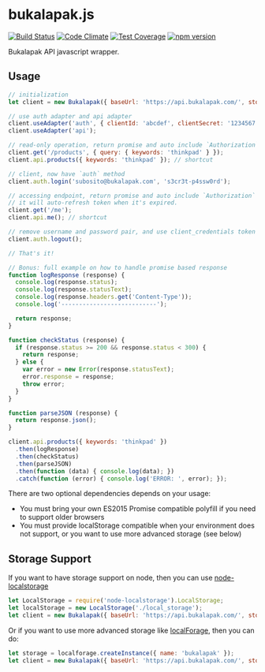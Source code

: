 # bukalapak.js

[![Build Status](https://travis-ci.org/bukalapak/bukalapak.js.svg?branch=master)](https://travis-ci.org/bukalapak/bukalapak.js)
[![Code Climate](https://codeclimate.com/github/bukalapak/bukalapak.js/badges/gpa.svg)](https://codeclimate.com/github/bukalapak/bukalapak.js)
[![Test Coverage](https://codecov.io/gh/bukalapak/bukalapak.js/branch/master/graph/badge.svg)](https://codecov.io/gh/bukalapak/bukalapak.js)
[![npm version](https://badge.fury.io/js/bukalapak.svg)](https://www.npmjs.com/package/bukalapak)

Bukalapak API javascript wrapper.

## Usage

```javascript
// initialization
let client = new Bukalapak({ baseUrl: 'https://api.bukalapak.com/', storage: localStorage });

// use auth adapter and api adapter
client.useAdapter('auth', { clientId: 'abcdef', clientSecret: '1234567', baseUrl: 'https://accounts.bukalapak.com' });
client.useAdapter('api');

// read-only operation, return promise and auto include `Authorization` header with token from client_credentials
client.get('/products', { query: { keywords: 'thinkpad' } });
client.api.products({ keywords: 'thinkpad' }); // shortcut

// client, now have `auth` method
client.auth.login('subosito@bukalapak.com', 's3cr3t-p4ssw0rd');

// accessing endpoint, return promise and auto include `Authorization` header with token from resource_owner_password
// it will auto-refresh token when it's expired.
client.get('/me');
client.api.me(); // shortcut

// remove username and password pair, and use client_credentials token instead
client.auth.logout();

// That's it!

// Bonus: full example on how to handle promise based response
function logResponse (response) {
  console.log(response.status);
  console.log(response.statusText);
  console.log(response.headers.get('Content-Type'));
  console.log('---------------------------');

  return response;
}

function checkStatus (response) {
  if (response.status >= 200 && response.status < 300) {
    return response;
  } else {
    var error = new Error(response.statusText);
    error.response = response;
    throw error;
  }
}

function parseJSON (response) {
  return response.json();
}

client.api.products({ keywords: 'thinkpad' })
  .then(logResponse)
  .then(checkStatus)
  .then(parseJSON)
  .then(function (data) { console.log(data); })
  .catch(function (error) { console.log('ERROR: ', error); });

```

There are two optional dependencies depends on your usage:

- You must bring your own ES2015 Promise compatible polyfill if you need to support older browsers
- You must provide localStorage compatible when your environment does not support,
  or you want to use more advanced storage (see below)

## Storage Support

If you want to have storage support on node, then you can use [node-localstorage](https://github.com/lmaccherone/node-localstorage)


```javascript
let LocalStorage = require('node-localstorage').LocalStorage;
let localStorage = new LocalStorage('./local_storage');
let client = new Bukalapak({ baseUrl: 'https://api.bukalapak.com/', storage: localStorage });
```

Or if you want to use more advanced storage like [localForage](https://github.com/mozilla/localForage), then you can do:

```javascript
let storage = localforage.createInstance({ name: 'bukalapak' });
let client = new Bukalapak({ baseUrl: 'https://api.bukalapak.com/', storage: storage, storageOptions: { serialize: false } });
```

